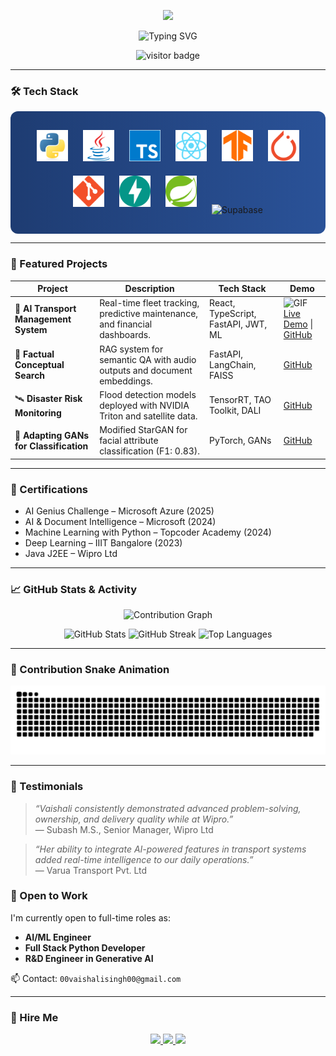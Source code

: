 <p align="center">
  <img src="https://capsule-render.vercel.app/api?type=waving&color=d4a5ff&height=200&section=header&text=Vaishali%20Singh%20Portfolio&fontSize=38&fontAlignY=40&desc=AI%20Enthusiast%20%7C%20Python%20Developer%20%7C%20ML%20Engineer&descSize=20"/>
</p>

<p align="center">
  <img src="https://readme-typing-svg.herokuapp.com?font=Fira+Code&size=28&duration=3000&pause=1000&color=FF4B2B&center=true&vCenter=true&width=800&lines=👋+Hi%2C+I'm+Vaishali+Singh!;AI+Engineer+%7C+Python+Developer+%7C+Data+Scientist;Building+impactful+AI-powered+systems." alt="Typing SVG"/>
</p>

<p align="center">
  <img src="https://komarev.com/ghpvc/?username=Vaishalis27&label=Visitors&color=brightgreen&style=flat" alt="visitor badge"/>
</p>

---

### 🛠️ Tech Stack

<div align="center" style="background: linear-gradient(to right, #1e3c72, #2a5298); padding: 20px; border-radius: 12px;">
  <img src="https://raw.githubusercontent.com/devicons/devicon/master/icons/python/python-original.svg" alt="Python" title="Python - Versatile programming language" width="50" height="50" style="margin: 10px;"/>
  <img src="https://raw.githubusercontent.com/devicons/devicon/master/icons/java/java-original.svg" alt="Java" title="Java - Enterprise backend development" width="50" height="50" style="margin: 10px;"/>
  <img src="https://raw.githubusercontent.com/devicons/devicon/master/icons/typescript/typescript-original.svg" alt="TypeScript" title="TypeScript - JavaScript with types" width="50" height="50" style="margin: 10px;"/>
  <img src="https://raw.githubusercontent.com/devicons/devicon/master/icons/react/react-original.svg" alt="React" title="React.js - Frontend framework" width="50" height="50" style="margin: 10px;"/>
  <img src="https://raw.githubusercontent.com/devicons/devicon/master/icons/tensorflow/tensorflow-original.svg" alt="TensorFlow" title="TensorFlow - Deep learning framework" width="50" height="50" style="margin: 10px;"/>
  <img src="https://raw.githubusercontent.com/devicons/devicon/master/icons/pytorch/pytorch-original.svg" alt="PyTorch" title="PyTorch - Neural networks" width="50" height="50" style="margin: 10px;"/>
  <img src="https://raw.githubusercontent.com/devicons/devicon/master/icons/git/git-original.svg" alt="Git" title="Git - Version Control" width="50" height="50" style="margin: 10px;"/>
  <img src="https://raw.githubusercontent.com/devicons/devicon/master/icons/fastapi/fastapi-original.svg" alt="FastAPI" title="FastAPI – Python APIs" width="50" height="50" style="margin: 10px;"/>
  <img src="https://raw.githubusercontent.com/devicons/devicon/master/icons/spring/spring-original.svg" alt="Spring Boot" title="Spring Boot – Java Microservices" width="50" height="50" style="margin: 10px;"/>
  <img src="https://avatars.githubusercontent.com/u/54469796?s=200&v=4" alt="Supabase" title="Supabase – Firebase Alternative" width="50" height="50" style="margin: 10px;"/>
</div>

---

### 📂 Featured Projects

| Project | Description | Tech Stack | Demo |
|--------|-------------|------------|------|
| 🚛 **AI Transport Management System** | Real-time fleet tracking, predictive maintenance, and financial dashboards. | React, TypeScript, FastAPI, JWT, ML | ![GIF](https://media.giphy.com/media/3o7aD2saalBwwftBIY/giphy.gif)<br>[Live Demo](https://www.varuatransport.in) \| [GitHub](https://github.com/Vaishalis27/transport-management-system) |
| 📖 **Factual Conceptual Search** | RAG system for semantic QA with audio outputs and document embeddings. | FastAPI, LangChain, FAISS | [GitHub](https://github.com/Vaishalis27/factual-conceptual-search) |
| 🛰 **Disaster Risk Monitoring** | Flood detection models deployed with NVIDIA Triton and satellite data. | TensorRT, TAO Toolkit, DALI | [GitHub](https://github.com/Vaishalis27/disaster-monitoring) |
| 🧬 **Adapting GANs for Classification** | Modified StarGAN for facial attribute classification (F1: 0.83). | PyTorch, GANs | [GitHub](https://github.com/Vaishalis27/adapting-gans-classification) |

---

### 💼 Certifications

- AI Genius Challenge – Microsoft Azure (2025)
- AI & Document Intelligence – Microsoft (2024)
- Machine Learning with Python – Topcoder Academy (2024)
- Deep Learning – IIIT Bangalore (2023)
- Java J2EE – Wipro Ltd

---

### 📈 GitHub Stats & Activity

<p align="center">
  <img src="https://github-readme-activity-graph.vercel.app/graph?username=Vaishalis27&theme=radical" alt="Contribution Graph" />
</p>

<p align="center">
  <img src="https://github-readme-stats.vercel.app/api?username=Vaishalis27&show_icons=true&theme=radical" alt="GitHub Stats" />
  <img src="https://github-readme-streak-stats.herokuapp.com/?user=Vaishalis27&theme=radical" alt="GitHub Streak" />
  <img src="https://github-readme-stats.vercel.app/api/top-langs/?username=Vaishalis27&layout=compact&theme=radical" alt="Top Languages" />
</p>

---

### 🐍 Contribution Snake Animation

<p align="center">
  <img src="https://github.com/Platane/snk/raw/output/github-contribution-grid-snake.svg" alt="Contribution Snake Animation" />
</p>

---

### 💬 Testimonials

> *“Vaishali consistently demonstrated advanced problem-solving, ownership, and delivery quality while at Wipro.”*  
> — Subash M.S., Senior Manager, Wipro Ltd

> *“Her ability to integrate AI-powered features in transport systems added real-time intelligence to our daily operations.”*  
> — Varua Transport Pvt. Ltd


### 🧲 Open to Work

I'm currently open to full-time roles as:
- **AI/ML Engineer**
- **Full Stack Python Developer**
- **R&D Engineer in Generative AI**

📫 Contact: `00vaishalisingh00@gmail.com`

---

### 🤝 Hire Me

<p align="center">
  <a href="mailto:00vaishalisingh00@gmail.com">
    <img src="https://img.shields.io/badge/Email-Me-red?style=for-the-badge&logo=gmail&logoColor=white"/>
  </a>
  <a href="https://www.linkedin.com/in/vaishali-singh-3a663b154/">
    <img src="https://img.shields.io/badge/Connect-LinkedIn-blue?style=for-the-badge&logo=linkedin"/>
  </a>
  <a href="https://github.com/Vaishalis27">
    <img src="https://img.shields.io/badge/View-GitHub-black?style=for-the-badge&logo=github"/>
  </a>
</p>
